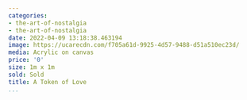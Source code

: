 ```yaml
---
categories:
- the-art-of-nostalgia
- the-art-of-nostalgia
date: 2022-04-09 13:18:38.463194
image: https://ucarecdn.com/f705a61d-9925-4d57-9488-d51a510ec23d/
media: Acrylic on canvas
price: '0'
size: 1m x 1m
sold: Sold
title: A Token of Love
...
```

